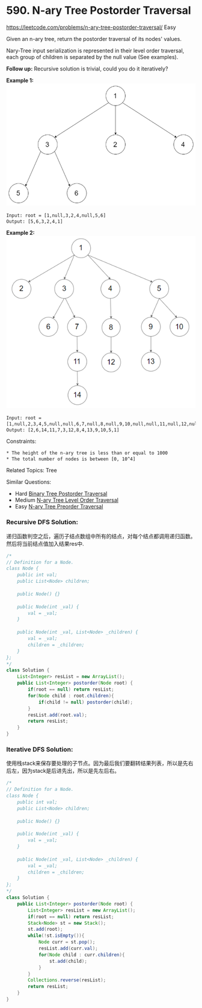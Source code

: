# 590. N-ary Tree Postorder Traversal
<https://leetcode.com/problems/n-ary-tree-postorder-traversal/>
Easy

Given an n-ary tree, return the postorder traversal of its nodes' values.

Nary-Tree input serialization is represented in their level order traversal, each group of children is separated by the null value (See examples).

 
**Follow up:**
Recursive solution is trivial, could you do it iteratively?


**Example 1:**
    ![alt text](../resources/narytreeexample.png)

    Input: root = [1,null,3,2,4,null,5,6]
    Output: [5,6,3,2,4,1]


**Example 2:**
    ![alt text](../resources/sample_4_964.png)

    Input: root = [1,null,2,3,4,5,null,null,6,7,null,8,null,9,10,null,null,11,null,12,null,13,null,null,14]
    Output: [2,6,14,11,7,3,12,8,4,13,9,10,5,1]


Constraints:

    * The height of the n-ary tree is less than or equal to 1000
    * The total number of nodes is between [0, 10^4]

Related Topics: Tree

Similar Questions: 
* Hard [Binary Tree Postorder Traversal](https://leetcode.com/problems/binary-tree-postorder-traversal/)
* Medium [N-ary Tree Level Order Traversal](https://leetcode.com/problems/n-ary-tree-level-order-traversal/)
* Easy [N-ary Tree Preorder Traversal](https://leetcode.com/problems/n-ary-tree-preorder-traversal/)

### Recursive DFS Solution: 
递归函数判空之后，遍历子结点数组中所有的结点，对每个结点都调用递归函数。 然后将当前结点值加入结果res中.

```java
/*
// Definition for a Node.
class Node {
    public int val;
    public List<Node> children;

    public Node() {}

    public Node(int _val) {
        val = _val;
    }

    public Node(int _val, List<Node> _children) {
        val = _val;
        children = _children;
    }
};
*/
class Solution {  
    List<Integer> resList = new ArrayList();
    public List<Integer> postorder(Node root) {
        if(root == null) return resList;
        for(Node child : root.children){
            if(child != null) postorder(child);
        }
        resList.add(root.val);
        return resList;
    }
}
```


### Iterative DFS Solution:
使用栈stack来保存要处理的子节点。因为最后我们要翻转结果列表，所以是先右后左，因为stack是后进先出，所以是先左后右。

```java
/*
// Definition for a Node.
class Node {
    public int val;
    public List<Node> children;

    public Node() {}

    public Node(int _val) {
        val = _val;
    }

    public Node(int _val, List<Node> _children) {
        val = _val;
        children = _children;
    }
};
*/
class Solution {
    public List<Integer> postorder(Node root) {
        List<Integer> resList = new ArrayList();
        if(root == null) return resList;
        Stack<Node> st = new Stack();
        st.add(root);
        while(!st.isEmpty()){
            Node curr = st.pop();
            resList.add(curr.val);
            for(Node child : curr.children){
                st.add(child);
            }
        }
        Collections.reverse(resList);
        return resList;
    }
}
```